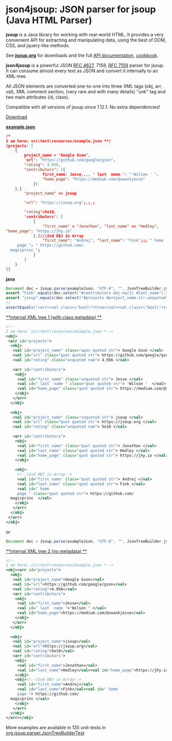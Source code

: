 # json4jsoup: JSON parser for jsoup (Java HTML Parser)

**jsoup** is a Java library for working with real-world HTML. It provides a very convenient API for extracting and manipulating data, using the best of DOM, CSS, and jquery-like methods.

See [**jsoup.org**](https://jsoup.org/) for downloads and the full [API documentation](https://jsoup.org/apidocs/), [cookbook](https://jsoup.org/cookbook/).

**json4jsoup** is a powerful JSON [RFC 4627](http://www.ietf.org/rfc/rfc4627.txt), 7158, [RFC 7159](http://www.ietf.org/rfc/rfc7159.txt) parser for jsoup.
It can consume almost every text as JSON and convert it internally to an XML-tree.

All JSON elements are converted one-to-one into three XML tags (obj, arr, val), XML comment section, (very rare and with many details) "unk" tag and two main attributes (id, class).

Compatible with all versions of jsoup since 1.12.1.
No extra dependencies!

[Download](https://github.com/magicprinc/jsoup.json/releases/latest)

[**example.json**](src/test/resources/example.json)
```json
/*
I am here: src\test\resources/example.json **/
{projects: [
	{
		project_name = 'Google Gson',
		'url': "https://github.com/google/gson",
		"rating": 4.956,
		"contributors": [{
				first_name: Jesse,,,, ' last  name ': "'Wilson ' ",
				"home_page": "https://medium.com/@swankjesse"
			}]
	},{
		"project_name" => jsoup

		"url": "https://jsoup.org";,;,;

		"rating"=5e10,
		'contributors': [
			{
				"first_name" = "Jonathan", "last_name" => "Hedley",
"home_page": "https://jhy.io"
			},{///2nd OBJ in Array
				"first_name": "Andrej", "last_name": "Fink";;; " home
     page ": " https://github.com/
  magicprinc ";
			}
		]
	}
]}
```
  
**java**
```java
Document doc = Jsoup.parse(exampleJson, "UTF-8", "", JsonTreeBuilder.jsonParser());
assert "Fink".equals(doc.select("#contributors obj:eq(1) #last_name").text());
assert "jsoup".equals(doc.select("#projects #project_name.str.unquoted").text());
//
assertEquals("<arr><val class=\"bool\">true</val><val class=\"bool\">true</val></arr>", JsonTreeBuilder.jsonToXml("[true, true]"));
``` 

[**internal XML tree 1 (with class metadata) **](src/test/resources/example1.xml)
```xml
<!--
I am here: src\test\resources/example.json *-->
<obj>
 <arr id="projects">
  <obj>
   <val id="project_name" class="apos quoted str"> Google Gson </val>
   <val id="url" class="quot quoted str"> https://github.com/google/gson </val>
   <val id="rating" class="unquoted num"> 4.956 </val>
   
   <arr id="contributors">
    <obj>
     <val id="first_name" class="unquoted str"> Jesse </val>
     <val id=" last  name " class="quot quoted str"> 'Wilson '  </val>
     <val id="home_page" class="quot quoted str"> https://medium.com/@swankjesse </val>
    </obj>
   </arr>
  </obj>
  
  <obj>
   <val id="project_name" class="unquoted str"> jsoup </val>
   <val id="url" class="quot quoted str"> https://jsoup.org </val>
   <val id="rating" class="unquoted num"> 5e10 </val>
   
   <arr id="contributors">
    <obj>
     <val id="first_name" class="quot quoted str"> Jonathan </val>
     <val id="last_name" class="quot quoted str"> Hedley </val>
     <val id="home_page" class="quot quoted str"> https://jhy.io </val>
    </obj>
    
    <obj>
     <!--/2nd OBJ in Array-->
     <val id="first_name" class="quot quoted str"> Andrej </val>
     <val id="last_name" class="quot quoted str"> Fink </val>
     <val id=" home
     page " class="quot quoted str"> https://github.com/
  magicprinc  </val>
    </obj>
   </arr>
  </obj>
 </arr>
</obj>
```

or
```java
Document doc = Jsoup.parse(exampleJson, "UTF-8", "", JsonTreeBuilder.jsonParser(false));//no extra info in attrs
```

[**internal XML tree 2 (no metadata) **](src/test/resources/example2.xml)
```xml
<!--
I am here: src\test\resources/example.json *-->
<obj><arr id="projects">
  <obj>
   <val id="project_name">Google Gson</val>
   <val id="url">https://github.com/google/gson</val>
   <val id="rating">4.956</val>
   <arr id="contributors">
    <obj>
     <val id="first_name">Jesse</val>
     <val id=" last  name ">'Wilson ' </val>
     <val id="home_page">https://medium.com/@swankjesse</val>
    </obj>
   </arr>
  </obj>
  
  <obj>
   <val id="project_name">jsoup</val>
   <val id="url">https://jsoup.org</val>
   <val id="rating">5e10</val>
   <arr id="contributors">
    <obj>
     <val id="first_name">Jonathan</val>
     <val id="last_name">Hedley</val><val id="home_page">https://jhy.io</val>
    </obj>
    <obj><!--/2nd OBJ in Array-->
     <val id="first_name">Andrej</val>
     <val id="last_name">Fink</val><val id=" home
     page "> https://github.com/
  magicprinc </val>
    </obj>
   </arr>
  </obj>
</arr></obj>
```

More examples are available in 135 unit-tests in [org.jsoup.parser.JsonTreeBuilderTest](/src/test/java/org/jsoup/parser/JsonTreeBuilderTest.java)